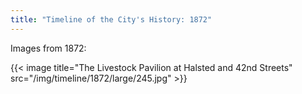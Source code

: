 ```yaml
---
title: "Timeline of the City's History: 1872"
---
```

Images from 1872:  

{{< image title="The Livestock Pavilion at Halsted and 42nd Streets" src="/img/timeline/1872/large/245.jpg" >}}
